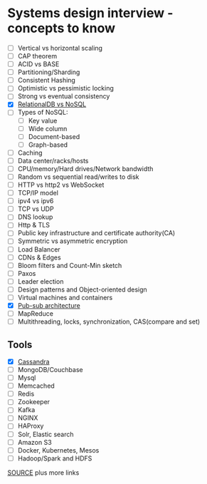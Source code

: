 # Systems design interview - concepts to know

- [ ] Vertical vs horizontal scaling
- [ ] CAP theorem
- [ ] ACID vs BASE
- [ ] Partitioning/Sharding
- [ ] Consistent Hashing
- [ ] Optimistic vs pessimistic locking
- [ ] Strong vs eventual consistency
- [x] [RelationalDB vs NoSQL](../devops/sql-nosql.md)
- [ ] Types of NoSQL:
  - [ ] Key value
  - [ ] Wide column
  - [ ] Document-based
  - [ ] Graph-based
- [ ] Caching
- [ ] Data center/racks/hosts
- [ ] CPU/memory/Hard drives/Network bandwidth
- [ ] Random vs sequential read/writes to disk
- [ ] HTTP vs http2 vs WebSocket
- [ ] TCP/IP model
- [ ] ipv4 vs ipv6
- [ ] TCP vs UDP
- [ ] DNS lookup
- [ ] Http & TLS
- [ ] Public key infrastructure and certificate authority(CA)
- [ ] Symmetric vs asymmetric encryption
- [ ] Load Balancer
- [ ] CDNs & Edges
- [ ] Bloom filters and Count-Min sketch
- [ ] Paxos
- [ ] Leader election
- [ ] Design patterns and Object-oriented design
- [ ] Virtual machines and containers
- [x] [Pub-sub architecture](../devops/publisher-subscriber.md)
- [ ] MapReduce
- [ ] Multithreading, locks, synchronization, CAS(compare and set)

## Tools

- [x] [Cassandra](../devops/sql-nosql.md#cassandra-cluster-nosql-database)
- [ ] MongoDB/Couchbase
- [ ] Mysql
- [ ] Memcached
- [ ] Redis
- [ ] Zookeeper
- [ ] Kafka
- [ ] NGINX
- [ ] HAProxy
- [ ] Solr, Elastic search
- [ ] Amazon S3
- [ ] Docker, Kubernetes, Mesos
- [ ] Hadoop/Spark and HDFS

[SOURCE](https://www.youtube.com/watch?v=UzLMhqg3_Wc&list=PLrmLmBdmIlps7GJJWW9I7N0P0rB0C3eY2) plus more links
